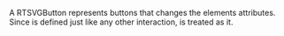 A RTSVGButton represents buttons that changes the elements attributes. Since is defined just like any other interaction, is treated as it.